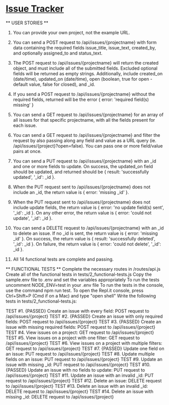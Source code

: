 # [Issue Tracker](https://www.freecodecamp.org/learn/quality-assurance/quality-assurance-projects/issue-tracker)


** USER STORIES **
1. You can provide your own project, not the example URL.

2. You can send a POST request to /api/issues/{projectname} with form data containing the required fields issue_title, issue_text, created_by, and optionally assigned_to and status_text.

3. The POST request to /api/issues/{projectname} will return the created object, and must include all of the submitted fields. Excluded optional fields will be returned as empty strings. Additionally, include created_on (date/time), updated_on (date/time), open (boolean, true for open - default value, false for closed), and _id.

4. If you send a POST request to /api/issues/{projectname} without the required fields, returned will be the error { error: 'required field(s) missing' }

5. You can send a GET request to /api/issues/{projectname} for an array of all issues for that specific projectname, with all the fields present for each issue.

6. You can send a GET request to /api/issues/{projectname} and filter the request by also passing along any field and value as a URL query (ie. /api/issues/{project}?open=false). You can pass one or more field/value pairs at once.

7. You can send a PUT request to /api/issues/{projectname} with an _id and one or more fields to update. On success, the updated_on field should be updated, and returned should be {  result: 'successfully updated', '_id': _id }.

8. When the PUT request sent to /api/issues/{projectname} does not include an _id, the return value is { error: 'missing _id' }.

9. When the PUT request sent to /api/issues/{projectname} does not include update fields, the return value is { error: 'no update field(s) sent', '_id': _id }. On any other error, the return value is { error: 'could not update', '_id': _id }.

10. You can send a DELETE request to /api/issues/{projectname} with an _id to delete an issue. If no _id is sent, the return value is { error: 'missing _id' }. On success, the return value is { result: 'successfully deleted', '_id': _id }. On failure, the return value is { error: 'could not delete', '_id': _id }.

11. All 14 functional tests are complete and passing.




** FUNCTIONAL TESTS **
Complete the necessary routes in /routes/api.js
Create all of the functional tests in tests/2_functional-tests.js
Copy the sample.env file to .env and set the variables appropriately
To run the tests uncomment NODE_ENV=test in your .env file
To run the tests in the console, use the command npm run test. To open the Repl.it console, press Ctrl+Shift+P (Cmd if on a Mac) and type "open shell"
Write the following tests in tests/2_functional-tests.js:

TEST #1. {PASSED} Create an issue with every field: POST request to /api/issues/{project}
TEST #2. {PASSED}  Create an issue with only required fields: POST request to /api/issues/{project}
TEST #3. {PASSED} Create an issue with missing required fields: POST request to /api/issues/{project}
TEST #4. View issues on a project: GET request to /api/issues/{project}
TEST #5. View issues on a project with one filter: GET request to /api/issues/{project}
TEST #6. View issues on a project with multiple filters: GET request to /api/issues/{project}
TEST #7. {PASSED} Update one field on an issue: PUT request to /api/issues/{project}
TEST #8. Update multiple fields on an issue: PUT request to /api/issues/{project}
TEST #9. Update an issue with missing _id: PUT request to /api/issues/{project}
TEST #10. {PASSED} Update an issue with no fields to update: PUT request to /api/issues/{project}
TEST #11. Update an issue with an invalid _id: PUT request to /api/issues/{project}
TEST #12. Delete an issue: DELETE request to /api/issues/{project}
TEST #13. Delete an issue with an invalid _id: DELETE request to /api/issues/{project}
TEST #14. Delete an issue with missing _id: DELETE request to /api/issues/{project}




